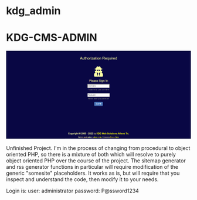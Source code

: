 # kdg_admin
 <h1>KDG-CMS-ADMIN</h1> <img src="/kdg-cms-admin.png" /> <p>Unfinished Project. I'm in the process of changing from procedural to object oriented PHP, so there is a mixture of both which will resolve to purely object oriented PHP over the course of the project. The sitemap generator and rss generator functions in particular will require modification of the generic "somesite" placeholders. It works as is, but will require that you inspect and understand the code, then modify it to your needs.</p> <p>Login is: user: administrator password: P@ssword1234 </p>
